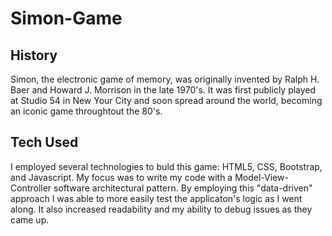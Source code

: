 # Simon-Game

## History
Simon, the electronic game of memory, was originally invented by Ralph H. Baer and Howard J. Morrison in the late 1970's. It was first publicly played at Studio 54 in New Your City and soon spread around the world, becoming an iconic game throughtout the 80's. 

## Tech Used
I employed several technologies to buld this game: HTML5, CSS, Bootstrap, and Javascript. My focus was to write my code with a Model-View-Controller software architectural pattern. By employing this "data-driven" approach I was able to more easily test the applicaton's logic as I went along. It also increased readability and my ability to debug issues as they came up. 
